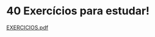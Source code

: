 # 40 Exercícios para estudar!

[EXERCICIOS.pdf](https://github.com/leonardoPetruncko/Exercicios/files/8046220/EXERCICIOS.pdf)


